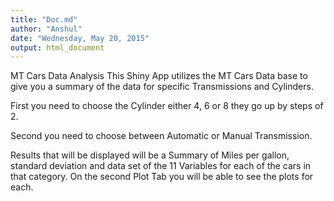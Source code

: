 ```yaml
---
title: "Doc.md"
author: "Anshul"
date: "Wednesday, May 20, 2015"
output: html_document
---
```


MT Cars Data Analysis
This Shiny App utilizes the MT Cars Data base to give you a summary of the data for specific Transmissions and Cylinders.

First you need to choose the Cylinder either 4, 6 or 8 they go up by steps of 2.

Second you need to choose between Automatic or Manual Transmission.

Results that will be displayed will be a Summary of Miles per gallon, standard deviation and data set of the 11 Variables for each of the cars in that category. On the second Plot Tab you will be able to see the plots for each.
